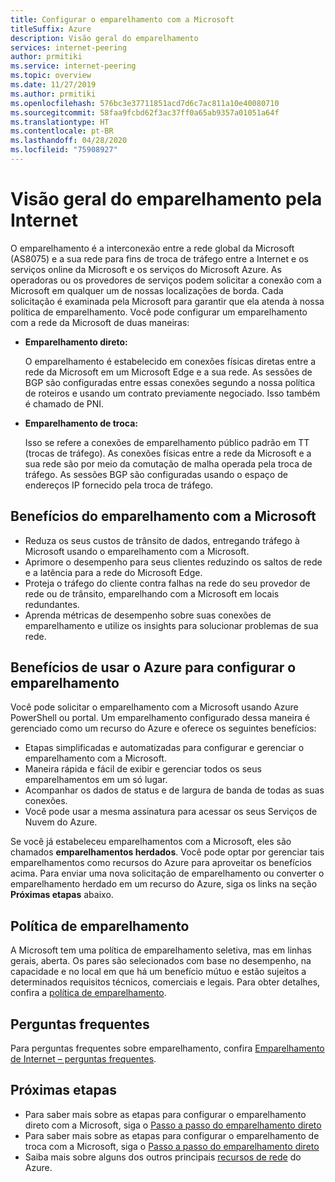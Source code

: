 ```yaml
---
title: Configurar o emparelhamento com a Microsoft
titleSuffix: Azure
description: Visão geral do emparelhamento
services: internet-peering
author: prmitiki
ms.service: internet-peering
ms.topic: overview
ms.date: 11/27/2019
ms.author: prmitiki
ms.openlocfilehash: 576bc3e37711851acd7d6c7ac811a10e40080710
ms.sourcegitcommit: 58faa9fcbd62f3ac37ff0a65ab9357a01051a64f
ms.translationtype: HT
ms.contentlocale: pt-BR
ms.lasthandoff: 04/28/2020
ms.locfileid: "75908927"
---
```

# <a name="internet-peering-overview"></a>Visão geral do emparelhamento pela Internet

O emparelhamento é a interconexão entre a rede global da Microsoft (AS8075) e a sua rede para fins de troca de tráfego entre a Internet e os serviços online da Microsoft e os serviços do Microsoft Azure. As operadoras ou os provedores de serviços podem solicitar a conexão com a Microsoft em qualquer um de nossas localizações de borda. Cada solicitação é examinada pela Microsoft para garantir que ela atenda à nossa política de emparelhamento. Você pode configurar um emparelhamento com a rede da Microsoft de duas maneiras:

* **Emparelhamento direto:**

    O emparelhamento é estabelecido em conexões físicas diretas entre a rede da Microsoft em um Microsoft Edge e a sua rede. As sessões de BGP são configuradas entre essas conexões segundo a nossa política de roteiros e usando um contrato previamente negociado. Isso também é chamado de PNI.

* **Emparelhamento de troca:**

    Isso se refere a conexões de emparelhamento público padrão em TT (trocas de tráfego). As conexões físicas entre a rede da Microsoft e a sua rede são por meio da comutação de malha operada pela troca de tráfego. As sessões BGP são configuradas usando o espaço de endereços IP fornecido pela troca de tráfego.

## <a name="benefits-of-peering-with-microsoft"></a>Benefícios do emparelhamento com a Microsoft
* Reduza os seus custos de trânsito de dados, entregando tráfego à Microsoft usando o emparelhamento com a Microsoft.
* Aprimore o desempenho para seus clientes reduzindo os saltos de rede e a latência para a rede do Microsoft Edge.
* Proteja o tráfego do cliente contra falhas na rede do seu provedor de rede ou de trânsito, emparelhando com a Microsoft em locais redundantes.
* Aprenda métricas de desempenho sobre suas conexões de emparelhamento e utilize os insights para solucionar problemas de sua rede.

## <a name="benefits-of-using-azure-to-set-up-peering"></a>Benefícios de usar o Azure para configurar o emparelhamento

Você pode solicitar o emparelhamento com a Microsoft usando Azure PowerShell ou portal. Um emparelhamento configurado dessa maneira é gerenciado como um recurso do Azure e oferece os seguintes benefícios:
* Etapas simplificadas e automatizadas para configurar e gerenciar o emparelhamento com a Microsoft.
* Maneira rápida e fácil de exibir e gerenciar todos os seus emparelhamentos em um só lugar.
* Acompanhar os dados de status e de largura de banda de todas as suas conexões.
* Você pode usar a mesma assinatura para acessar os seus Serviços de Nuvem do Azure.

Se você já estabeleceu emparelhamentos com a Microsoft, eles são chamados **emparelhamentos herdados**. Você pode optar por gerenciar tais emparelhamentos como recursos do Azure para aproveitar os benefícios acima. Para enviar uma nova solicitação de emparelhamento ou converter o emparelhamento herdado em um recurso do Azure, siga os links na seção **Próximas etapas** abaixo.

## <a name="peering-policy"></a>Política de emparelhamento
A Microsoft tem uma política de emparelhamento seletiva, mas em linhas gerais, aberta. Os pares são selecionados com base no desempenho, na capacidade e no local em que há um benefício mútuo e estão sujeitos a determinados requisitos técnicos, comerciais e legais. Para obter detalhes, confira a [política de emparelhamento](policy.md).

## <a name="faq"></a>Perguntas frequentes
Para perguntas frequentes sobre emparelhamento, confira [Emparelhamento de Internet – perguntas frequentes](faqs.md).

## <a name="next-steps"></a>Próximas etapas

* Para saber mais sobre as etapas para configurar o emparelhamento direto com a Microsoft, siga o [Passo a passo do emparelhamento direto](walkthrough-direct-all.md)
* Para saber mais sobre as etapas para configurar o emparelhamento de troca com a Microsoft, siga o [Passo a passo do emparelhamento direto](walkthrough-exchange-all.md)
* Saiba mais sobre alguns dos outros principais [recursos de rede](https://docs.microsoft.com/azure/networking/networking-overview) do Azure.
